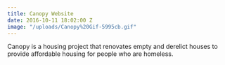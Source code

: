 ```yaml
---
title: Canopy Website
date: 2016-10-11 18:02:00 Z
image: "/uploads/Canopy%20Gif-5995cb.gif"
---
```


Canopy is a housing project that renovates empty and derelict houses to provide affordable housing for people who are homeless.